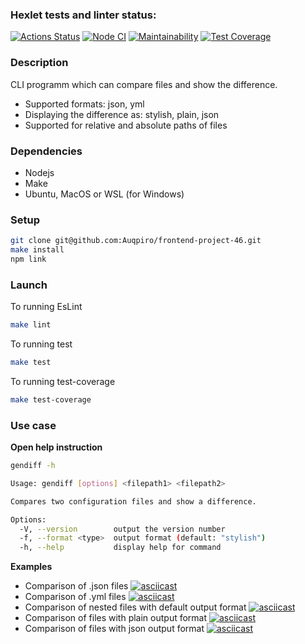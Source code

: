 ### Hexlet tests and linter status:
[![Actions Status](https://github.com/Auqpiro/frontend-project-46/workflows/hexlet-check/badge.svg)](https://github.com/Auqpiro/frontend-project-46/actions)
[![Node CI](https://github.com/Auqpiro/frontend-project-46/actions/workflows/nodejs.yml/badge.svg)](https://github.com/Auqpiro/frontend-project-46/actions/workflows/nodejs.yml)
[![Maintainability](https://api.codeclimate.com/v1/badges/4f80ff9e859d4ed1e5c7/maintainability)](https://codeclimate.com/github/Auqpiro/frontend-project-46/maintainability)
[![Test Coverage](https://api.codeclimate.com/v1/badges/4f80ff9e859d4ed1e5c7/test_coverage)](https://codeclimate.com/github/Auqpiro/frontend-project-46/test_coverage)

### Description
CLI programm which can compare files and show the difference.
- Supported formats: json, yml
- Displaying the difference as: stylish, plain, json
- Supported for relative and absolute paths of files

### Dependencies
- Nodejs
- Make
- Ubuntu, MacOS or WSL (for Windows)

### Setup
```bash
git clone git@github.com:Auqpiro/frontend-project-46.git
make install
npm link
```

### Launch
To running EsLint
```bash
make lint
```
To running test
```bash
make test
```
To running test-coverage
```bash
make test-coverage
```

### Use case

**Open help instruction**
```bash
gendiff -h
```
```bash
Usage: gendiff [options] <filepath1> <filepath2>

Compares two configuration files and show a difference.

Options:
  -V, --version        output the version number
  -f, --format <type>  output format (default: "stylish")
  -h, --help           display help for command
```

**Examples**
- Comparison of .json files
[![asciicast](https://asciinema.org/a/9Btvn7JIvMqiT2wQEYPf2P2bU.svg)](https://asciinema.org/a/9Btvn7JIvMqiT2wQEYPf2P2bU)
- Comparison of .yml files
[![asciicast](https://asciinema.org/a/4u76mnE7bRWJAz877SL9ALJ9z.svg)](https://asciinema.org/a/4u76mnE7bRWJAz877SL9ALJ9z)
- Comparison of nested files with default output format
[![asciicast](https://asciinema.org/a/yHuPTzK7HgqOHIwW3IyuPshaM.svg)](https://asciinema.org/a/yHuPTzK7HgqOHIwW3IyuPshaM)
- Comparison of files with plain output format
[![asciicast](https://asciinema.org/a/9Soaj90uZBogbYvOHqXZoHBhJ.svg)](https://asciinema.org/a/9Soaj90uZBogbYvOHqXZoHBhJ)
- Comparison of files with json output format
[![asciicast](https://asciinema.org/a/QMsr72Tn4nFTdprjkjr6u6S6r.svg)](https://asciinema.org/a/QMsr72Tn4nFTdprjkjr6u6S6r)